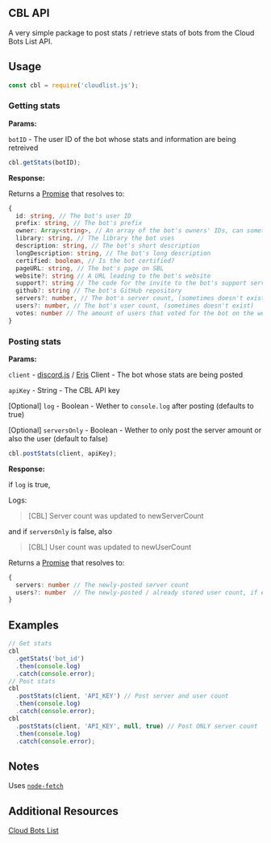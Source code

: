 ## CBL API

A very simple package to post stats / retrieve stats of bots from the Cloud Bots List API.

## Usage

```js
const cbl = require('cloudlist.js');
```

### Getting stats

**Params:**

`botID` - The user ID of the bot whose stats and information are being retreived

```js
cbl.getStats(botID);
```

**Response:**

Returns a [Promise](https://developer.mozilla.org/en-US/docs/Web/JavaScript/Reference/Global_Objects/Promise 'Just a JavaScript Promise') that resolves to:

```ts
{
  id: string, // The bot's user ID
  prefix: string, // The bot's prefix
  owner: Array<string>, // An array of the bot's owners' IDs, can sometimes be more than one ID
  library: string, // The library the bot uses
  description: string, // The bot's short description
  longDescription: string, // The bot's long description
  certified: boolean, // Is the bot certified?
  pageURL: string, // The bot's page on SBL
  website?: string // A URL leading to the bot's website
  support?: string // The code for the invite to the bot's support server
  github?: string // The bot's GitHub repository
  servers?: number, // The bot's server count, (sometimes doesn't exist)
  users?: number, // The bot's user count, (sometimes doesn't exist)
  votes: number // The amount of users that voted for the bot on the website, can be 0
}
```

### Posting stats

**Params:**

`client` - [discord.js](https://www.npmjs.com/package/discord.js 'discord.js NPM page') / [Eris](https://www.npmjs.com/package/eris 'Eris NPM page') Client - The bot whose stats are being posted

`apiKey` - String - The CBL API key

[Optional] `log` - Boolean - Wether to `console.log` after posting (defaults to true)

[Optional] `serversOnly` - Boolean - Wether to only post the server amount or also the user (default to false)

```js
cbl.postStats(client, apiKey);
```

**Response:**

if `log` is true,

Logs:

> [CBL] Server count was updated to newServerCount

and if `serversOnly` is false, also

> [CBL] User count was updated to newUserCount

Returns a [Promise](https://developer.mozilla.org/en-US/docs/Web/JavaScript/Reference/Global_Objects/Promise 'Just a JavaScript Promise') that resolves to:

```ts
{
  servers: number // The newly-posted server count
  users?: number  // The newly-posted / already stored user count, if exists
}
```

## Examples

```js
// Get stats
cbl
  .getStats('bot_id')
  .then(console.log)
  .catch(console.error);
// Post stats
cbl
  .postStats(client, 'API_KEY') // Post server and user count
  .then(console.log)
  .catch(console.error);
cbl
  .postStats(client, 'API_KEY', null, true) // Post ONLY server count
  .then(console.log)
  .catch(console.error);
```

## Notes

Uses [`node-fetch`](https://www.npmjs.com/package/node-fetch "node-fetch's NPM page")

## Additional Resources


[Cloud Bots List](https://cloud-botlist.xyz 'The official Cloud Bots List website')
